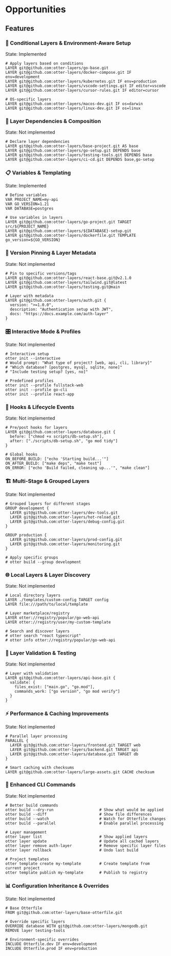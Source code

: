 # Opportunities

## Features

### 🎯 Conditional Layers & Environment-Aware Setup

State: Implemented

```
# Apply layers based on conditions
LAYER git@github.com:otter-layers/go-base.git
LAYER git@github.com:otter-layers/docker-compose.git IF env=development
LAYER git@github.com:otter-layers/kubernetes.git IF env=production
LAYER git@github.com:otter-layers/vscode-settings.git IF editor=vscode
LAYER git@github.com:otter-layers/cursor-rules.git IF editor=cursor

# OS-specific layers
LAYER git@github.com:otter-layers/macos-dev.git IF os=darwin
LAYER git@github.com:otter-layers/linux-dev.git IF os=linux
```

### 🔗 Layer Dependencies & Composition

State: Not implemented

```
# Declare layer dependencies
LAYER git@github.com:otter-layers/base-project.git AS base
LAYER git@github.com:otter-layers/go-setup.git DEPENDS base
LAYER git@github.com:otter-layers/testing-tools.git DEPENDS base
LAYER git@github.com:otter-layers/ci-cd.git DEPENDS base,go-setup
```

### 📋 Variables & Templating

State: Implemented

```
# Define variables
VAR PROJECT_NAME=my-api
VAR GO_VERSION=1.21
VAR DATABASE=postgres

# Use variables in layers
LAYER git@github.com:otter-layers/go-project.git TARGET src/${PROJECT_NAME}
LAYER git@github.com:otter-layers/${DATABASE}-setup.git
LAYER git@github.com:otter-layers/dockerfile.git TEMPLATE go_version=${GO_VERSION}
```

### 📌 Version Pinning & Layer Metadata

State: Not implemented

```
# Pin to specific versions/tags
LAYER git@github.com:otter-layers/react-base.git@v2.1.0
LAYER git@github.com:otter-layers/tailwind.git@latest
LAYER git@github.com:otter-layers/testing.git@main

# Layer with metadata
LAYER git@github.com:otter-layers/auth.git {
  version: ">=1.0.0",
  description: "Authentication setup with JWT",
  docs: "https://docs.example.com/auth-layer"
}
```

### 🎛️ Interactive Mode & Profiles

State: Not implemented

```
# Interactive setup
otter init --interactive
# Would prompt: "What type of project? [web, api, cli, library]"
# "Which database? [postgres, mysql, sqlite, none]"
# "Include testing setup? [yes, no]"

# Predefined profiles
otter init --profile fullstack-web
otter init --profile go-cli
otter init --profile react-app
```

### 🔄 Hooks & Lifecycle Events

State: Not implemented

```
# Pre/post hooks for layers
LAYER git@github.com:otter-layers/database.git {
  before: ["chmod +x scripts/db-setup.sh"],
  after: ["./scripts/db-setup.sh", "go mod tidy"]
}

# Global hooks
ON_BEFORE_BUILD: ["echo 'Starting build...'"]
ON_AFTER_BUILD: ["make deps", "make test"]
ON_ERROR: ["echo 'Build failed, cleaning up...'", "make clean"]
```

### 🏗️ Multi-Stage & Grouped Layers

State: Not implemented

```
# Grouped layers for different stages
GROUP development {
  LAYER git@github.com:otter-layers/dev-tools.git
  LAYER git@github.com:otter-layers/hot-reload.git
  LAYER git@github.com:otter-layers/debug-config.git
}

GROUP production {
  LAYER git@github.com:otter-layers/prod-config.git
  LAYER git@github.com:otter-layers/monitoring.git
}

# Apply specific groups
# otter build --group development
```

### 🌐 Local Layers & Layer Discovery

State: Not implemented

```
# Local directory layers
LAYER ./templates/custom-config TARGET config
LAYER file:///path/to/local/template

# Layer marketplace/registry
LAYER otter://registry/popular/go-web-api
LAYER otter://registry/user/my-custom-template

# Search and discover layers
# otter search "react typescript"
# otter info otter://registry/popular/go-web-api
```

### 🧪 Layer Validation & Testing

State: Not implemented

```
# Layer with validation
LAYER git@github.com:otter-layers/api-base.git {
  validate: {
    files_exist: ["main.go", "go.mod"],
    commands_work: ["go version", "go mod verify"]
  }
}
```

### ⚡ Performance & Caching Improvements

State: Not implemented

```
# Parallel layer processing
PARALLEL {
  LAYER git@github.com:otter-layers/frontend.git TARGET web
  LAYER git@github.com:otter-layers/backend.git TARGET api
  LAYER git@github.com:otter-layers/database.git TARGET db
}

# Smart caching with checksums
LAYER git@github.com:otter-layers/large-assets.git CACHE checksum
```

### 🔧 Enhanced CLI Commands

State: Not implemented

```
# Better build commands
otter build --dry-run                    # Show what would be applied
otter build --diff                       # Show file differences
otter build --watch                      # Watch for Otterfile changes
otter build --parallel                   # Enable parallel processing

# Layer management
otter layer list                         # Show applied layers
otter layer update                       # Update all cached layers
otter layer remove auth-layer            # Remove specific layer files
otter layer rollback                     # Undo last build

# Project templates
otter template create my-template        # Create template from current project
otter template publish my-template       # Publish to registry
```

### 📊 Configuration Inheritance & Overrides

State: Not implemented

```
# Base Otterfile
FROM git@github.com:otter-layers/base-otterfile.git

# Override specific layers
OVERRIDE database WITH git@github.com:otter-layers/mongodb.git
REMOVE layer testing-tools

# Environment-specific overrides
INCLUDE Otterfile.dev IF env=development
INCLUDE Otterfile.prod IF env=production
```
